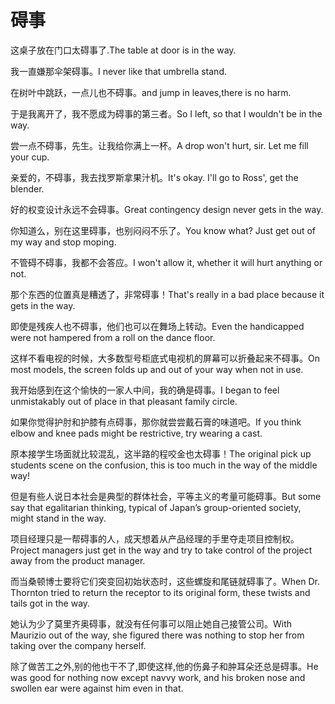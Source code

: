# 碍事

<p><span class="chinese">这桌子放在门口太碍事了.</span><span class="english">The table at door is in the way.</span></p>

<p><span class="chinese">我一直嫌那伞架碍事。</span><span class="english">I never like that umbrella stand.</span></p>

<p><span class="chinese">在树叶中跳跃，一点儿也不碍事。</span><span class="english">and jump in leaves,there is no harm.</span></p>

<p><span class="chinese">于是我离开了，我不愿成为碍事的第三者。</span><span class="english">So I left, so that I wouldn't be in the way.</span></p>

<p><span class="chinese">尝一点不碍事，先生。让我给你满上一杯。</span><span class="english">A drop won't hurt, sir. Let me fill your cup.</span></p>

<p><span class="chinese">亲爱的，不碍事，我去找罗斯拿果汁机。</span><span class="english">It's okay. I'll go to Ross', get the blender.</span></p>

<p><span class="chinese">好的权变设计永远不会碍事。</span><span class="english">Great contingency design never gets in the way.</span></p>

<p><span class="chinese">你知道么，别在这里碍事，也别闷闷不乐了。</span><span class="english">You know what? Just get out of my way and stop moping.</span></p>

<p><span class="chinese">不管碍不碍事，我都不会答应。</span><span class="english">I won't allow it, whether it will hurt anything or not.</span></p>

<p><span class="chinese">那个东西的位置真是糟透了，非常碍事！</span><span class="english">That's really in a bad place because it gets in the way.</span></p>

<p><span class="chinese">即使是残疾人也不碍事，他们也可以在舞场上转动。</span><span class="english">Even the handicapped were not hampered from a roll on the dance floor.</span></p>

<p><span class="chinese">这样不看电视的时候，大多数型号柜底式电视机的屏幕可以折叠起来不碍事。</span><span class="english">On most models, the screen folds up and out of your way when not in use.</span></p>

<p><span class="chinese">我开始感到在这个愉快的一家人中间，我的确是碍事。</span><span class="english">I began to feel unmistakably out of place in that pleasant family circle.</span></p>

<p><span class="chinese">如果你觉得护肘和护膝有点碍事，那你就尝尝戴石膏的味道吧。</span><span class="english">If you think elbow and knee pads might be restrictive, try wearing a cast.</span></p>

<p><span class="chinese">原本接学生场面就比较混乱，这半路的程咬金也太碍事！</span><span class="english">The original pick up students scene on the confusion, this is too much in the way of the middle way!</span></p>

<p><span class="chinese">但是有些人说日本社会是典型的群体社会，平等主义的考量可能碍事。</span><span class="english">But some say that egalitarian thinking, typical of Japan’s group-oriented society, might stand in the way.</span></p>

<p><span class="chinese">项目经理只是一帮碍事的人，成天想着从产品经理的手里夺走项目控制权。</span><span class="english">Project managers just get in the way and try to take control of the project away from the product manager.</span></p>

<p><span class="chinese">而当桑顿博士要将它们突变回初始状态时，这些螺旋和尾链就碍事了。</span><span class="english">When Dr. Thornton tried to return the receptor to its original form, these twists and tails got in the way.</span></p>

<p><span class="chinese">她认为少了莫里齐奥碍事，就没有任何事可以阻止她自己接管公司。</span><span class="english">With Maurizio out of the way, she figured there was nothing to stop her from taking over the company herself.</span></p>

<p><span class="chinese">除了做苦工之外,别的他也干不了,即使这样,他的伤鼻子和肿耳朵还总是碍事。</span><span class="english">He was good for nothing now except navvy work, and his broken nose and swollen ear were against him even in that.</span></p>

